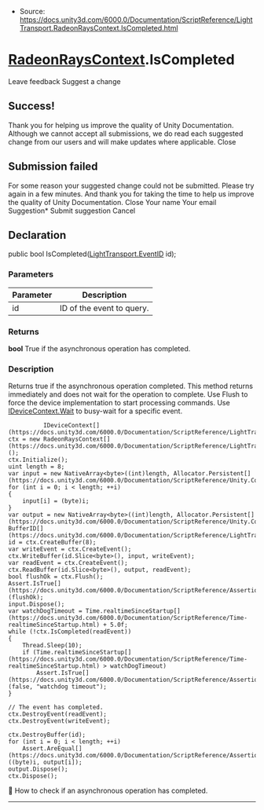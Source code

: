 * Source: https://docs.unity3d.com/6000.0/Documentation/ScriptReference/LightTransport.RadeonRaysContext.IsCompleted.html

#  [RadeonRaysContext](https://docs.unity3d.com/6000.0/Documentation/ScriptReference/LightTransport.RadeonRaysContext.html).IsCompleted
Leave feedback
Suggest a change
## Success!
Thank you for helping us improve the quality of Unity Documentation. Although we cannot accept all submissions, we do read each suggested change from our users and will make updates where applicable.
Close
## Submission failed
For some reason your suggested change could not be submitted. Please <a>try again</a> in a few minutes. And thank you for taking the time to help us improve the quality of Unity Documentation.
Close
Your name Your email Suggestion* Submit suggestion
Cancel
## Declaration
public bool IsCompleted([LightTransport.EventID](https://docs.unity3d.com/6000.0/Documentation/ScriptReference/LightTransport.EventID.html) id); 
### Parameters
Parameter | Description  
---|---  
id | ID of the event to query.  
### Returns
**bool** True if the asynchronous operation has completed. 
### Description
Returns true if the asynchronous operation completed.
This method returns immediately and does not wait for the operation to complete. Use Flush to force the device implementation to start processing commands. Use [IDeviceContext.Wait](https://docs.unity3d.com/6000.0/Documentation/ScriptReference/LightTransport.IDeviceContext.Wait.html) to busy-wait for a specific event.
```
          IDeviceContext[](https://docs.unity3d.com/6000.0/Documentation/ScriptReference/LightTransport.IDeviceContext.html) ctx = new RadeonRaysContext[](https://docs.unity3d.com/6000.0/Documentation/ScriptReference/LightTransport.RadeonRaysContext.html)();
ctx.Initialize();
uint length = 8;
var input = new NativeArray<byte>((int)length, Allocator.Persistent[](https://docs.unity3d.com/6000.0/Documentation/ScriptReference/Unity.Collections.Allocator.Persistent.html));
for (int i = 0; i < length; ++i)
{
    input[i] = (byte)i;
}
var output = new NativeArray<byte>((int)length, Allocator.Persistent[](https://docs.unity3d.com/6000.0/Documentation/ScriptReference/Unity.Collections.Allocator.Persistent.html));
BufferID[](https://docs.unity3d.com/6000.0/Documentation/ScriptReference/LightTransport.BufferID.html) id = ctx.CreateBuffer(8);
var writeEvent = ctx.CreateEvent();
ctx.WriteBuffer(id.Slice<byte>(), input, writeEvent);
var readEvent = ctx.CreateEvent();
ctx.ReadBuffer(id.Slice<byte>(), output, readEvent);
bool flushOk = ctx.Flush();
Assert.IsTrue[](https://docs.unity3d.com/6000.0/Documentation/ScriptReference/Assertions.Assert.IsTrue.html)(flushOk);
input.Dispose();
var watchDogTimeout = Time.realtimeSinceStartup[](https://docs.unity3d.com/6000.0/Documentation/ScriptReference/Time-realtimeSinceStartup.html) + 5.0f;
while (!ctx.IsCompleted(readEvent))
{
    Thread.Sleep(10);
    if (Time.realtimeSinceStartup[](https://docs.unity3d.com/6000.0/Documentation/ScriptReference/Time-realtimeSinceStartup.html) > watchDogTimeout)
        Assert.IsTrue[](https://docs.unity3d.com/6000.0/Documentation/ScriptReference/Assertions.Assert.IsTrue.html)(false, "watchdog timeout");
}  
  
// The event has completed.
ctx.DestroyEvent(readEvent);
ctx.DestroyEvent(writeEvent);  
  
ctx.DestroyBuffer(id);
for (int i = 0; i < length; ++i)
    Assert.AreEqual[](https://docs.unity3d.com/6000.0/Documentation/ScriptReference/Assertions.Assert.AreEqual.html)((byte)i, output[i]);
output.Dispose();
ctx.Dispose();
```

How to check if an asynchronous operation has completed.
* * *
